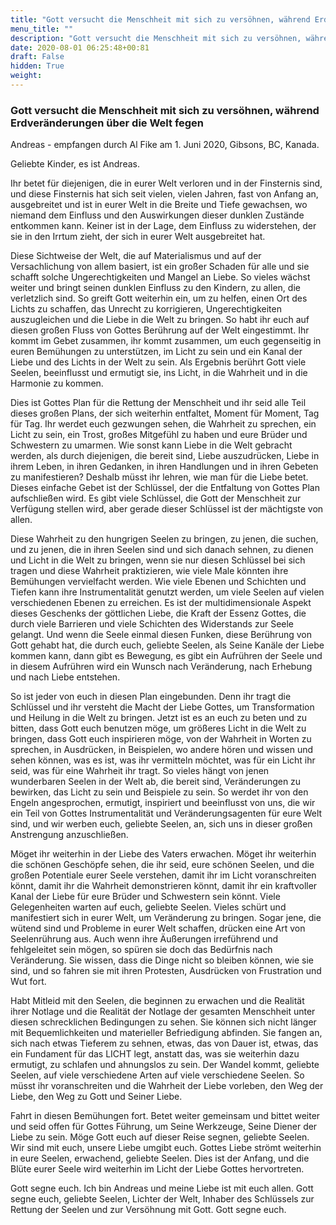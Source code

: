 ```yaml
---
title: "Gott versucht die Menschheit mit sich zu versöhnen, während Erdveränderungen über die Welt fegen"
menu_title: ""
description: "Gott versucht die Menschheit mit sich zu versöhnen, während Erdveränderungen über die Welt fegen"
date: 2020-08-01 06:25:48+00:81
draft: False
hidden: True
weight:
---
```

### Gott versucht die Menschheit mit sich zu versöhnen, während Erdveränderungen über die Welt fegen

Andreas - empfangen durch Al Fike am 1. Juni 2020, Gibsons, BC, Kanada.

Geliebte Kinder, es ist Andreas.

Ihr betet für diejenigen, die in eurer Welt verloren und in der Finsternis sind, und diese Finsternis hat sich seit vielen, vielen Jahren, fast von Anfang an, ausgebreitet und ist in eurer Welt in die Breite und Tiefe gewachsen, wo niemand dem Einfluss und den Auswirkungen dieser dunklen Zustände entkommen kann. Keiner ist in der Lage, dem Einfluss zu widerstehen, der sie in den Irrtum zieht, der sich in eurer Welt ausgebreitet hat.

Diese Sichtweise der Welt, die auf Materialismus und auf der Versachlichung von allem basiert, ist ein großer Schaden für alle und sie schafft solche Ungerechtigkeiten und Mangel an Liebe. So vieles wächst weiter und bringt seinen dunklen Einfluss zu den Kindern, zu allen, die verletzlich sind. So greift Gott weiterhin ein, um zu helfen, einen Ort des Lichts zu schaffen, das Unrecht zu korrigieren, Ungerechtigkeiten auszugleichen und die Liebe in die Welt zu bringen. So habt ihr euch auf diesen großen Fluss von Gottes Berührung auf der Welt eingestimmt. Ihr kommt im Gebet zusammen, ihr kommt zusammen, um euch gegenseitig in euren Bemühungen zu unterstützen, im Licht zu sein und ein Kanal der Liebe und des Lichts in der Welt zu sein. Als Ergebnis berührt Gott viele Seelen, beeinflusst und ermutigt sie, ins Licht, in die Wahrheit und in die Harmonie zu kommen.

Dies ist Gottes Plan für die Rettung der Menschheit und ihr seid alle Teil dieses großen Plans, der sich weiterhin entfaltet, Moment für Moment, Tag für Tag. Ihr werdet euch gezwungen sehen, die Wahrheit zu sprechen, ein Licht zu sein, ein Trost, großes Mitgefühl zu haben und eure Brüder und Schwestern zu umarmen. Wie sonst kann Liebe in die Welt gebracht werden, als durch diejenigen, die bereit sind, Liebe auszudrücken, Liebe in ihrem Leben, in ihren Gedanken, in ihren Handlungen und in ihren Gebeten zu manifestieren? Deshalb müsst ihr lehren, wie man für die Liebe betet. Dieses einfache Gebet ist der Schlüssel, der die Entfaltung von Gottes Plan aufschließen wird. Es gibt viele Schlüssel, die Gott der Menschheit zur Verfügung stellen wird, aber gerade dieser Schlüssel ist der mächtigste von allen.

Diese Wahrheit zu den hungrigen Seelen zu bringen, zu jenen, die suchen, und zu jenen, die in ihren Seelen sind und sich danach sehnen, zu dienen und Licht in die Welt zu bringen, wenn sie nur diesen Schlüssel bei sich tragen und diese Wahrheit praktizieren, wie viele Male könnten ihre Bemühungen vervielfacht werden. Wie viele Ebenen und Schichten und Tiefen kann ihre Instrumentalität genutzt werden, um viele Seelen auf vielen verschiedenen Ebenen zu erreichen. Es ist der multidimensionale Aspekt dieses Geschenks der göttlichen Liebe, die Kraft der Essenz Gottes, die durch viele Barrieren und viele Schichten des Widerstands zur Seele gelangt. Und wenn die Seele einmal diesen Funken, diese Berührung von Gott gehabt hat, die durch euch, geliebte Seelen, als Seine Kanäle der Liebe kommen kann, dann gibt es Bewegung, es gibt ein Aufrühren der Seele und in diesem Aufrühren wird ein Wunsch nach Veränderung, nach Erhebung und nach Liebe entstehen.

So ist jeder von euch in diesen Plan eingebunden. Denn ihr tragt die Schlüssel und ihr versteht die Macht der Liebe Gottes, um Transformation und Heilung in die Welt zu bringen. Jetzt ist es an euch zu beten und zu bitten, dass Gott euch benutzen möge, um größeres Licht in die Welt zu bringen, dass Gott euch inspirieren möge, von der Wahrheit in Worten zu sprechen, in Ausdrücken, in Beispielen, wo andere hören und wissen und sehen können, was es ist, was ihr vermitteln möchtet, was für ein Licht ihr seid, was für eine Wahrheit ihr tragt. So vieles hängt von jenen wunderbaren Seelen in der Welt ab, die bereit sind, Veränderungen zu bewirken, das Licht zu sein und Beispiele zu sein. So werdet ihr von den Engeln angesprochen, ermutigt, inspiriert und beeinflusst von uns, die wir ein Teil von Gottes Instrumentalität und Veränderungsagenten für eure Welt sind, und wir werben euch, geliebte Seelen, an, sich uns in dieser großen Anstrengung anzuschließen.

Möget ihr weiterhin in der Liebe des Vaters erwachen. Möget ihr weiterhin die schönen Geschöpfe sehen, die ihr seid, eure schönen Seelen, und die großen Potentiale eurer Seele verstehen, damit ihr im Licht voranschreiten könnt, damit ihr die Wahrheit demonstrieren könnt, damit ihr ein kraftvoller Kanal der Liebe für eure Brüder und Schwestern sein könnt. Viele Gelegenheiten warten auf euch, geliebte Seelen. Vieles schürt und manifestiert sich in eurer Welt, um Veränderung zu bringen. Sogar jene, die wütend sind und Probleme in eurer Welt schaffen, drücken eine Art von Seelenrührung aus. Auch wenn ihre Äußerungen irreführend und fehlgeleitet sein mögen, so spüren sie doch das Bedürfnis nach Veränderung. Sie wissen, dass die Dinge nicht so bleiben können, wie sie sind, und so fahren sie mit ihren Protesten, Ausdrücken von Frustration und Wut fort.

Habt Mitleid mit den Seelen, die beginnen zu erwachen und die Realität ihrer Notlage und die Realität der Notlage der gesamten Menschheit unter diesen schrecklichen Bedingungen zu sehen. Sie können sich nicht länger mit Bequemlichkeiten und materieller Befriedigung abfinden. Sie fangen an, sich nach etwas Tieferem zu sehnen, etwas, das von Dauer ist, etwas, das ein Fundament für das LICHT legt, anstatt das, was sie weiterhin dazu ermutigt, zu schlafen und ahnungslos zu sein. Der Wandel kommt, geliebte Seelen, auf viele verschiedene Arten auf viele verschiedene Seelen. So müsst ihr voranschreiten und die Wahrheit der Liebe vorleben, den Weg der Liebe, den Weg zu Gott und Seiner Liebe.

Fahrt in diesen Bemühungen fort. Betet weiter gemeinsam und bittet weiter und seid offen für Gottes Führung, um Seine Werkzeuge, Seine Diener der Liebe zu sein. Möge Gott euch auf dieser Reise segnen, geliebte Seelen. Wir sind mit euch, unsere Liebe umgibt euch. Gottes Liebe strömt weiterhin in eure Seelen, erwachend, geliebte Seelen. Dies ist der Anfang, und die Blüte eurer Seele wird weiterhin im Licht der Liebe Gottes hervortreten.

Gott segne euch. Ich bin Andreas und meine Liebe ist mit euch allen. Gott segne euch, geliebte Seelen, Lichter der Welt, Inhaber des Schlüssels zur Rettung der Seelen und zur Versöhnung mit Gott. Gott segne euch.
